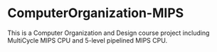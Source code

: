 # ComputerOrganization-MIPS
This is a Computer Organization and Design course project including MultiCycle MIPS CPU and 5-level pipelined MIPS CPU.
